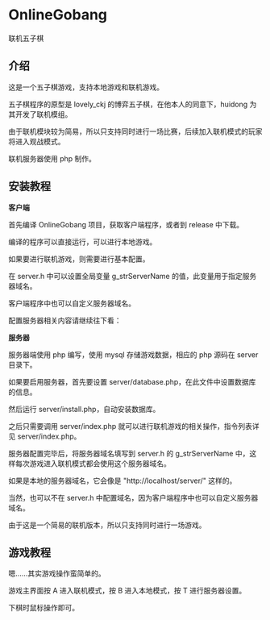 # OnlineGobang
联机五子棋

介绍
---

这是一个五子棋游戏，支持本地游戏和联机游戏。

五子棋程序的原型是 lovely_ckj 的博弈五子棋，在他本人的同意下，huidong 为其开发了联机模组。

由于联机模块较为简易，所以只支持同时进行一场比赛，后续加入联机模式的玩家将进入观战模式。

联机服务器使用 php 制作。



安装教程
---

**客户端**

首先编译 OnlineGobang 项目，获取客户端程序，或者到 release 中下载。

编译的程序可以直接运行，可以进行本地游戏。

如果要进行联机游戏，则需要进行基本配置。

在 server.h 中可以设置全局变量 g_strServerName 的值，此变量用于指定服务器域名。

客户端程序中也可以自定义服务器域名。

配置服务器相关内容请继续往下看：

**服务器**

服务器端使用 php 编写，使用 mysql 存储游戏数据，相应的 php 源码在 server 目录下。

如果要启用服务器，首先要设置 server/database.php，在此文件中设置数据库的信息。

然后运行 server/install.php，自动安装数据库。

之后只需要调用 server/index.php 就可以进行联机游戏的相关操作，指令列表详见 server/index.php。

服务器配置完毕后，将服务器域名填写到 server.h 的 g_strServerName 中，这样每次游戏进入联机模式都会使用这个服务器域名。

如果是本地的服务器域名，它会像是 "http://localhost/server/" 这样的。

当然，也可以不在 server.h 中配置域名，因为客户端程序中也可以自定义服务器域名。

由于这是一个简易的联机版本，所以只支持同时进行一场游戏。

游戏教程
---

嗯……其实游戏操作蛮简单的。

游戏主界面按 A 进入联机模式，按 B 进入本地模式，按 T 进行服务器设置。

下棋时鼠标操作即可。




